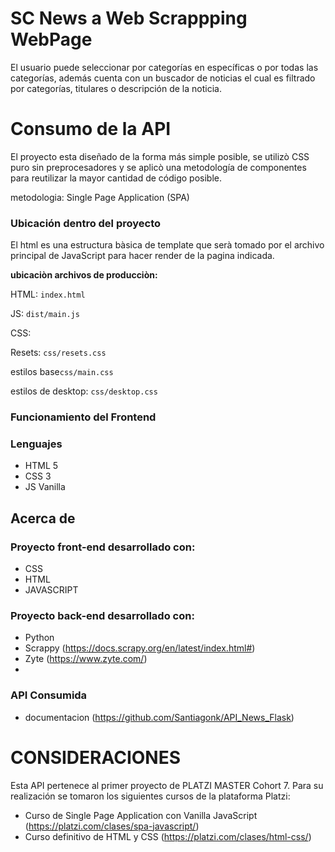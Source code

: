 # SC News a Web Scrappping WebPage
El usuario puede seleccionar por categorías en específicas o por todas las categorías, además cuenta con un buscador de noticias el cual es filtrado por categorías, titulares o descripción de la noticia.

# Consumo de la API

El proyecto esta diseñado de la forma más simple posible, se utilizò CSS puro sin preprocesadores y se aplicò una metodología de componentes para reutilizar la mayor cantidad de código posible.

metodologia: Single Page Application (SPA)

### Ubicación dentro del proyecto

El html es una estructura bàsica de template que serà tomado por el archivo principal de JavaScript  para hacer render de la pagina indicada.

**ubicaciòn archivos de producciòn:**

HTML: `index.html`

JS: `dist/main.js`

CSS: 

Resets: `css/resets.css`

estilos base`css/main.css`

estilos de desktop: `css/desktop.css`

### Funcionamiento del Frontend

### Lenguajes

- HTML 5
- CSS 3
- JS Vanilla

## Acerca de

### Proyecto front-end desarrollado con:
- CSS
- HTML
- JAVASCRIPT

### Proyecto back-end desarrollado con:
- Python
- Scrappy (https://docs.scrapy.org/en/latest/index.html#)
- Zyte (https://www.zyte.com/)
- 
###  API Consumida
- documentacion (https://github.com/Santiagonk/API_News_Flask)

# CONSIDERACIONES
Esta API pertenece al primer proyecto de PLATZI MASTER Cohort 7. Para su realización se tomaron los siguientes cursos de la plataforma Platzi:
- Curso de Single Page Application con Vanilla JavaScript (https://platzi.com/clases/spa-javascript/)
- Curso definitivo de HTML y CSS (https://platzi.com/clases/html-css/)
